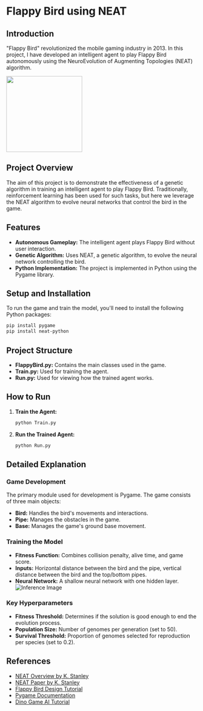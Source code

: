 # Flappy Bird using NEAT

## Introduction

"Flappy Bird" revolutionized the mobile gaming industry in 2013. In this project, I have developed an intelligent agent to play Flappy Bird autonomously using the NeuroEvolution of Augmenting Topologies (NEAT) algorithm. 

<img src="imgs/run.gif" width="200" height="200">

## Project Overview

The aim of this project is to demonstrate the effectiveness of a genetic algorithm in training an intelligent agent to play Flappy Bird. Traditionally, reinforcement learning has been used for such tasks, but here we leverage the NEAT algorithm to evolve neural networks that control the bird in the game.

## Features

- **Autonomous Gameplay:** The intelligent agent plays Flappy Bird without user interaction.
- **Genetic Algorithm:** Uses NEAT, a genetic algorithm, to evolve the neural network controlling the bird.
- **Python Implementation:** The project is implemented in Python using the Pygame library.

## Setup and Installation

To run the game and train the model, you'll need to install the following Python packages:

```bash
pip install pygame
pip install neat-python
```

## Project Structure

- **FlappyBird.py:** Contains the main classes used in the game.
- **Train.py:** Used for training the agent.
- **Run.py:** Used for viewing how the trained agent works.

## How to Run

1. **Train the Agent:**

   ```bash
   python Train.py
   ```

2. **Run the Trained Agent:**

   ```bash
   python Run.py
   ```

## Detailed Explanation

### Game Development

The primary module used for development is Pygame. The game consists of three main objects:

- **Bird:** Handles the bird's movements and interactions.
- **Pipe:** Manages the obstacles in the game.
- **Base:** Manages the game's ground base movement.

### Training the Model

- **Fitness Function:** Combines collision penalty, alive time, and game score.
- **Inputs:** Horizontal distance between the bird and the pipe, vertical distance between the bird and the top/bottom pipes.
- **Neural Network:** A shallow neural network with one hidden layer.
![Inference Image](imgs/training.gif)

### Key Hyperparameters

- **Fitness Threshold:** Determines if the solution is good enough to end the evolution process.
- **Population Size:** Number of genomes per generation (set to 50).
- **Survival Threshold:** Proportion of genomes selected for reproduction per species (set to 0.2).

## References

- [NEAT Overview by K. Stanley](https://www.cs.ucf.edu/~kstanley/neat.html)
- [NEAT Paper by K. Stanley](https://nn.cs.utexas.edu/downloads/papers/stanley.ec02.pdf)
- [Flappy Bird Design Tutorial](https://www.youtube.com/watch?v=jfU92kiVnFI)
- [Pygame Documentation](https://www.pygame.org/wiki/tutorials)
- [Dino Game AI Tutorial](https://github.com/kilian-kier/Dino-Game-AI)
